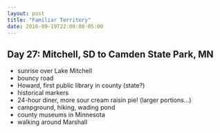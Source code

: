 ```yaml
---
layout: post
title: "Familiar Territory"
date: 2016-09-19T22:00:00-05:00
---
```


## Day 27: Mitchell, SD to Camden State Park, MN

- sunrise over Lake Mitchell
- bouncy road
- Howard, first public library in county (state?)
- historical markers
- 24-hour diner, more sour cream raisin pie! (larger portions...)
- campground, hiking, wading pond
- county museums in Minnesota
- walking around Marshall
